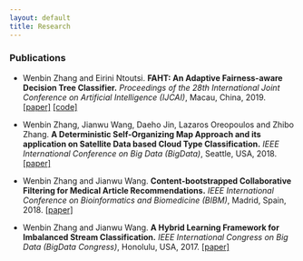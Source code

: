 ```yaml
---
layout: default
title: Research
---
```


### Publications

* Wenbin Zhang and Eirini Ntoutsi. **FAHT: An Adaptive Fairness-aware Decision Tree Classifier.** *Proceedings of the 28th International Joint Conference on Artificial Intelligence (IJCAI)*, Macau, China, 2019. [[paper]](https://www.ijcai.org/proceedings/2019/0205.pdf) [[code]](https://github.com/vanbanTruong/FAHT) 
 

* Wenbin Zhang, Jianwu Wang, Daeho Jin, Lazaros Oreopoulos and Zhibo Zhang. **A Deterministic Self-Organizing Map Approach and its application on Satellite Data based Cloud Type Classification.** *IEEE International Conference on Big Data (BigData)*, Seattle, USA, 2018.[[paper]](https://ieeexplore.ieee.org/abstract/document/8622558)


* Wenbin Zhang and Jianwu Wang. **Content-bootstrapped Collaborative Filtering for Medical Article Recommendations.** *IEEE International Conference on Bioinformatics and Biomedicine (BIBM)*, Madrid, Spain, 2018. [[paper]](https://ieeexplore.ieee.org/abstract/document/8621180)

* Wenbin Zhang and Jianwu Wang. **A Hybrid Learning Framework for Imbalanced Stream Classification.** *IEEE International Congress on Big Data (BigData Congress)*, Honolulu, USA, 2017. [[paper]](https://ieeexplore.ieee.org/abstract/document/8029363)





